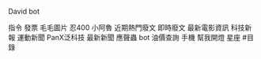 David bot

指令
發票
毛毛圖片
忍400
小阿魯
近期熱門廢文
即時廢文
最新電影資訊
科技新報
運動新聞
PanX泛科技
最新新聞
應聲蟲 bot
油價查詢
手機
幫我開燈
星座
#目錄